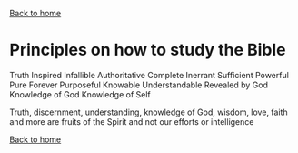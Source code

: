 [Back to home](./../index.md)

# Principles on how to study the Bible

Truth
Inspired
Infallible
Authoritative
Complete
Inerrant
Sufficient
Powerful
Pure
Forever
Purposeful
Knowable
Understandable
Revealed by God
Knowledge of God
Knowledge of Self


Truth, discernment, understanding, knowledge of God, wisdom, love, faith and more are fruits of the Spirit and not our efforts or intelligence


[Back to home](index.md)
